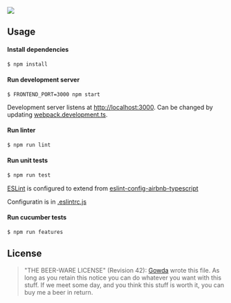 ![](https://github.com/gowda/nobel-prizes/workflows/eslint/badge.svg)

## Usage

#### Install dependencies

```bash
$ npm install
```

#### Run development server

```
$ FRONTEND_PORT=3000 npm start
```

Development server listens at [http://localhost:3000](http://localhost:3000).
Can be changed by updating [webpack.development.ts](webpack.development.ts#L12).

#### Run linter

```bash
$ npm run lint
```

#### Run unit tests

```bash
$ npm run test
```

[ESLint](https://eslint.org/) is configured to extend from
[eslint-config-airbnb-typescript](https://github.com/airbnb/javascript)

Configuratin is in [.eslintrc.js](.eslintrc.js)

#### Run cucumber tests

```bash
$ npm run features
```

## License

> "THE BEER-WARE LICENSE" (Revision 42):
> [Gowda](https://github.com/gowda) wrote this file. As long as you retain
> this notice you can do whatever you want with this stuff. If we meet
> some day, and you think this stuff is worth it, you can buy me a beer in return.

